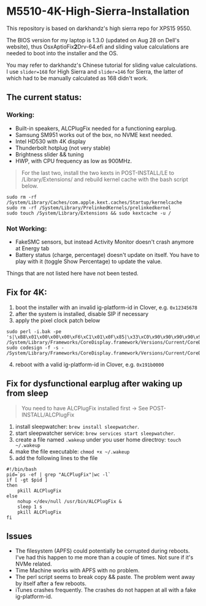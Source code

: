 # M5510-4K-High-Sierra-Installation

This repository is based on darkhandz's high sierra repo for XPS15 9550.


The BIOS version for my laptop is 1.3.0 (updated on Aug 28 on Dell's website), thus OsxAptioFix**2**Drv-64.efi and sliding value calculations are needed to boot into the installer and the OS.


You may refer to darkhandz's Chinese tutorial for sliding value calculations. I use `slider=168` for High Sierra and `slider=146` for Sierra, the latter of which had to be manually calculated as 168 didn't work.


## The current status:
### Working:
* Built-in speakers, ALCPlugFix needed for a functioning earplug.
* Samsung SM951 works out of the box, no NVME kext needed.
* Intel HD530 with 4K display
* Thunderbolt hotplug (not very stable)
* Brightness slider && tuning
* HWP, with CPU frequency as low as 900MHz.

> For the last two, install the two kexts in POST-INSTALL/LE to /Library/Extensions/ and rebuild kernel cache with the bash script below.
```
sudo rm -rf /System/Library/Caches/com.apple.kext.caches/Startup/kernelcache  
sudo rm -rf /System/Library/PrelinkedKernels/prelinkedkernel  
sudo touch /System/Library/Extensions && sudo kextcache -u /
```

### Not Working:
* FakeSMC sensors, but instead Activity Monitor doesn't crash anymore at Energy tab
* Battery status (charge, percentage) doesn't update on itself. You have to play with it (toggle Show Percentage) to update the value.

Things that are not listed here have not been tested.


## Fix for 4K:
1. boot the installer with an invalid ig-platform-id in Clover, e.g. `0x12345678`
2. after the system is installed, disable SIP if necessary
3. apply the pixel clock patch below
```
sudo perl -i.bak -pe 's|\xB8\x01\x00\x00\x00\xF6\xC1\x01\x0F\x85|\x33\xC0\x90\x90\x90\x90\x90\x90\x90\xE9|sg' /System/Library/Frameworks/CoreDisplay.framework/Versions/Current/CoreDisplay
sudo codesign -f -s - /System/Library/Frameworks/CoreDisplay.framework/Versions/Current/CoreDisplay
```

4. reboot with a valid ig-platform-id in Clover, e.g. `0x191b0000`

## Fix for dysfunctional earplug after waking up from sleep
> You need to have ALCPlugFix installed first -> See POST-INSTALL/ALCPlugFix
1. install sleepwatcher: `brew install sleepwatcher`.
2. start sleepwatcher service: `brew services start sleepwatcher`.
3. create a file named `.wakeup` under you user home directroy: `touch ~/.wakeup`
4. make the file executable: `chmod +x ~/.wakeup`
5. add the following lines to the file
```
#!/bin/bash
pid=`ps -ef | grep "ALCPlugFix"|wc -l`
if [ -gt $pid ] 
then 
    pkill ALCPlugFix
else
    nohup </dev/null /usr/bin/ALCPlugFix &
    sleep 1 s
    pkill ALCPlugFix
fi
```

## Issues
* The filesystem (APFS) could potentially be corrupted during reboots. I've had this happen to me more than a couple of times. Not sure if it's NVMe related.
* Time Machine works with APFS with no problem.
* The perl script seems to break copy && paste. The problem went away by itself after a few reboots.
* iTunes crashes frequently. The crashes do not happen at all with a fake ig-platform-id.
